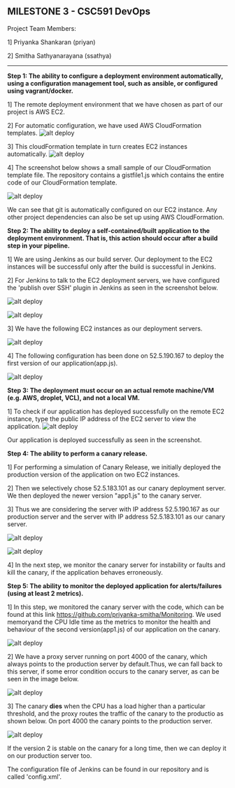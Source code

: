 MILESTONE 3 - CSC591 DevOps
-------------------------------

Project Team Members:

1] Priyanka Shankaran (priyan)

2] Smitha Sathyanarayana (ssathya)

-------------------------------

**Step 1: The ability to configure a deployment environment automatically, using a configuration management tool, such as ansible, or configured using vagrant/docker.**

1] The remote deployment environment that we have chosen as part of our project is AWS EC2. 

2] For automatic configuration, we have used  AWS CloudFormation templates.
![alt deploy](screenshots_deploy/cloudformation.png)

3] This cloudFormation template in turn creates EC2 instances automatically.
![alt deploy](screenshots_deploy/ec2.png)

4] The screenshot below shows a small sample of our CloudFormation template file. The repository contains a gistfile1.js which contains the entire code of our CloudFormation template. 

![alt deploy](screenshots_deploy/gistfile.png)

We can see that git is automatically configured on our EC2 instance. Any other project dependencies can also be set up using  AWS CloudFormation.

 

**Step 2: The ability to deploy a self-contained/built application to the deployment environment. That is, this action should occur after a build step in your pipeline.**
 
1] We are using Jenkins as our build server. Our deployment to the EC2 instances will be successful only after the build is successful in Jenkins. 

2] For Jenkins to talk to the EC2 deployment servers, we have configured the 'publish over SSH' plugin in Jenkins as seen in the screenshot below.

![alt deploy](screenshots_deploy/pubssh.png)

![alt deploy](screenshots_deploy/sshserver.png)

3] We have the following EC2 instances as our deployment servers. 

![alt deploy](screenshots_deploy/ec2.png)

4] The following configuration has been done on 52.5.190.167 to deploy the first version of our application(app.js).

![alt deploy](screenshots_deploy/commands.png) 

**Step 3: The deployment must occur on an actual remote machine/VM (e.g. AWS, droplet, VCL), and not a local VM.**


1] To check if our application has deployed successfully on the remote EC2 instance, type the public IP address of the EC2 server to view the application.
![alt deploy](screenshots_deploy/world.png)

Our application is deployed successfully as seen in the screenshot.

**Step 4: The ability to perform a canary release.**

1] For performing a simulation of Canary Release, we initially deployed the production version of the application on two EC2 instances. 

2] Then we selectively chose 52.5.183.101 as our canary deployment server. We then deployed the newer version "app1.js" to the canary server. 

3] Thus we are considering the server with IP address 52.5.190.167 as our production server and the server with IP address 52.5.183.101 as our canary server.

![alt deploy](screenshots_deploy/canary.png)

![alt deploy](screenshots_deploy/blue.png)

4] In the next step, we monitor the canary server for instability or faults and kill the canary, if the application behaves erroneously.

**Step 5: The ability to monitor the deployed application for alerts/failures (using at least 2 metrics).**

1] In this step, we monitored the canary server with the code, which can be found at this link https://github.com/priyanka-smitha/Monitoring. 
We used memoryand the CPU Idle time as the metrics to monitor the health and behaviour of the second version(app1.js) of our application on the canary.

![alt deploy](screenshots_deploy/monitoring.png)

2] We have a proxy server running on port 4000 of the canary, which always points to the production server by default.Thus, we can fall back to this server, if some error condition occurs to the canary server, as can be seen in the image below. 

![alt deploy](screenshots_deploy/canary_code.png)

3] The canary **dies** when the CPU has a load higher than a particular threshold, and the proxy routes the traffic of the canary to the productio as shown below. On port 4000 the canary points to the production server.

![alt deploy](screenshots_deploy/canary_world.png)

If the version 2 is stable on the canary for a long time, then we can deploy it on our production server too.

The configuration file of Jenkins can be found in our repository and is called 'config.xml'. 

